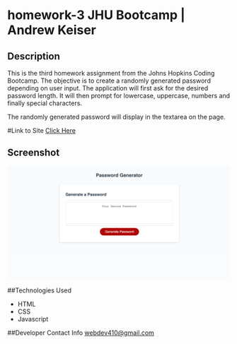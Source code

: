 # homework-3 JHU Bootcamp | Andrew Keiser

## Description
This is the third homework assignment from the Johns Hopkins Coding Bootcamp. The objective is to create a randomly generated password depending on user input. The application will first ask for the desired password length. It will then prompt for lowercase, uppercase, numbers and finally special characters. 

The randomly generated password will display in the textarea on the page.

#Link to Site
[Click Here ](https://webdev410.github.io/homework-3/)


## Screenshot

![portfolio demo](screenshot.png)

##Technologies Used
* HTML
* CSS
* Javascript

##Developer Contact Info
webdev410@gmail.com